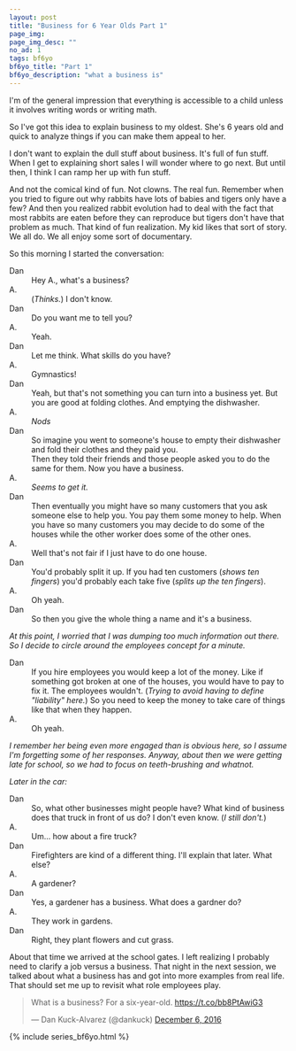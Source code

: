 ```yaml
---
layout: post
title: "Business for 6 Year Olds Part 1"
page_img: 
page_img_desc: ""
no_ad: 1
tags: bf6yo
bf6yo_title: "Part 1"
bf6yo_description: "what a business is"
---
```


I'm of the general impression that everything is accessible to a child unless it involves writing words or writing math.

So I've got this idea to explain business to my oldest. She's 6 years old and quick to analyze things if you can make them appeal to her.

I don't want to explain the dull stuff about business. It's full of fun stuff. When I get to explaining short sales I will wonder where to go next. But until then, I think I can ramp her up with fun stuff.

And not the comical kind of fun. Not clowns. The real fun. Remember when you tried to figure out why rabbits have lots of babies and tigers only have a few? And then you realized rabbit evolution had to deal with the fact that most rabbits are eaten before they can reproduce but tigers don't have that problem as much. That kind of fun realization. My kid likes that sort of story. We all do. We all enjoy some sort of documentary.

So this morning I started the conversation:

<dt>Dan</dt>
<dd>Hey A., what's a business?</dd>

<dt>A.</dt>
<dd>(<i>Thinks.</i>) I don't know.</dd>

<dt>Dan</dt>
<dd>Do you want me to tell you?</dd>

<dt>A.</dt>
<dd>Yeah.</dd>

<dt>Dan</dt>
<dd>Let me think. What skills do you have?</dd>

<dt>A.</dt>
<dd>Gymnastics!</dd>

<dt>Dan</dt>
<dd>Yeah, but that's not something you can turn into a business yet.
    But you are good at folding clothes. And emptying the dishwasher.
</dd>

<dt>A.</dt>
<dd><i>Nods</i></dd>

<dt>Dan</dt>
<dd>
    So imagine you went to someone's house to empty their dishwasher and fold their clothes and they paid you.
</dd>
<dd>
    Then they told their friends and those people asked you to do the same for them. Now you have a business.
</dd>

<dt>A.</dt>
<dd><i>Seems to get it.</i></dd>

<dt>Dan</dt>
<dd>Then eventually you might have so many customers that you ask someone else to help you. You pay them some money to help. When you have so many customers you may decide to do some of the houses while the other worker does some of the other ones.</dd>

<dt>A.</dt>
<dd>Well that's not fair if I just have to do one house.</dd>

<dt>Dan</dt>
<dd>You'd probably split it up. If you had ten customers (<i>shows ten fingers</i>) you'd probably each take five (<i>splits up the ten fingers</i>).</dd>

<dt>A.</dt>
<dd>Oh yeah.</dd>

<dt>Dan</dt>
<dd>So then you give the whole thing a name and it's a business.</dd>

<i>At this point, I worried that I was dumping too much information out there. So I decide to circle around the employees concept for a minute.</i>

<dt>Dan</dt>
<dd>If you hire employees you would keep a lot of the money. Like if something got broken at one of the houses, you would have to pay to fix it. The employees wouldn't. (<i>Trying to avoid having to define "liability" here.</i>) So you need to keep the money to take care of things like that when they happen.</dd>

<dt>A.</dt>
<dd>Oh yeah.</dd>

<i>I remember her being even more engaged than is obvious here, so I assume I'm forgetting some of her responses. Anyway, about then we were getting late for school, so we had to focus on teeth-brushing and whatnot.</i>

<i>Later in the car:</i>

<dt>Dan</dt>
<dd>So, what other businesses might people have? What kind of business does that truck in front of us do? I don't even know. (<i>I still don't.</i>)</dd>

<dt>A.</dt>
<dd>Um... how about a fire truck?</dd>

<dt>Dan</dt>
<dd>Firefighters are kind of a different thing. I'll explain that later. What else?</dd>

<dt>A.</dt>
<dd>A gardener?</dd>

<dt>Dan</dt>
<dd>Yes, a gardener has a business. What does a gardner do?</dd>

<dt>A.</dt>
<dd>They work in gardens.</dd>

<dt>Dan</dt>
<dd>Right, they plant flowers and cut grass.</dd>

About that time we arrived at the school gates. I left realizing I probably need to clarify a job versus a business. That night in the next session, we talked about what a business has and got into more examples from real life. That should set me up to revisit what role employees play.

<blockquote class="twitter-tweet" data-lang="en"><p lang="en" dir="ltr">What is a business? For a six-year-old. <a href="https://t.co/bb8PtAwiG3">https://t.co/bb8PtAwiG3</a></p>&mdash; Dan Kuck-Alvarez (@dankuck) <a href="https://twitter.com/dankuck/status/805985069903081476">December 6, 2016</a></blockquote>
<script async src="//platform.twitter.com/widgets.js" charset="utf-8"></script>

{% include series_bf6yo.html %}
